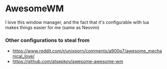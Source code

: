 # AwesomeWM

I love this window manager, and the fact that it's configurable with lua makes
things easier for me (same as Neovim)

### Other configurations to steal from

 - <https://www.reddit.com/r/unixporn/comments/a900p7/awesome_mechanical_love/>
 - <https://github.com/atsepkov/awesome-awesome-wm>
